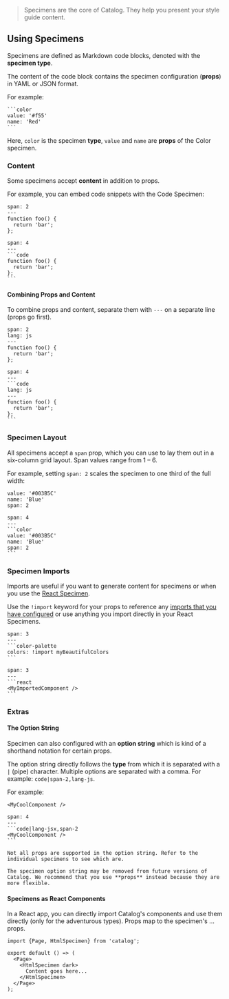 > Specimens are the core of Catalog. They help you present your style guide content.

## Using Specimens

Specimens are defined as Markdown code blocks, denoted with the **specimen type**.

The content of the code block contains the specimen configuration (**props**) in YAML or JSON format.

For example:

````
```color
value: '#f55'
name: 'Red'
```
````

Here, `color` is the specimen **type**, `value` and `name` are **props** of the Color specimen.

### Content

Some specimens accept **content** in addition to props.

For example, you can embed code snippets with the Code Specimen:

```code
span: 2
---
function foo() {
  return 'bar';
};
```

````code
span: 4
---
```code
function foo() {
  return 'bar';
};
```
````

#### Combining Props and Content

To combine props and content, separate them with `---` on a separate line (props go first).

```code
span: 2
lang: js
---
function foo() {
  return 'bar';
};
```

````code
span: 4
---
```code
lang: js
---
function foo() {
  return 'bar';
};
```
````


### Specimen Layout

All specimens accept a `span` prop, which you can use to lay them out in a six-column grid layout. Span values range from 1 – 6.

For example, setting `span: 2` scales the specimen to one third of the full width:

```color
value: '#003B5C'
name: 'Blue'
span: 2
```

````code
span: 4
---
```color
value: '#003B5C'
name: 'Blue'
span: 2
```
````

### Specimen Imports

Imports are useful if you want to generate content for specimens or when you use the [React Specimen](/specimens/react).

Use the `!import` keyword for your props to reference any [imports that you have configured](/configuration#imports) or use anything you import directly in your React Specimens.

````code
span: 3
---
```color-palette
colors: !import myBeautifulColors
```
````

````code
span: 3
---
```react
<MyImportedComponent />
```
````

### Extras

#### The Option String

Specimen can also configured with an **option string** which is kind of a shorthand notation for certain props.

The option string directly follows the **type** from which it is separated with a `|` (pipe) character. Multiple options are separated with a comma. For example: `code|span-2,lang-js`.

For example:

```code|lang-jsx,span-2
<MyCoolComponent />
```

````code
span: 4
---
```code|lang-jsx,span-2
<MyCoolComponent />
```
````

```hint
Not all props are supported in the option string. Refer to the individual specimens to see which are.
```

```hint
The specimen option string may be removed from future versions of Catalog. We recommend that you use **props** instead because they are more flexible.
```

#### Specimens as React Components

In a React app, you can directly import Catalog's components and use them directly (only for the adventurous types). Props map to the specimen's … props.

```code|lang-jsx
import {Page, HtmlSpecimen} from 'catalog';

export default () => (
  <Page>
    <HtmlSpecimen dark>
      Content goes here...
    </HtmlSpecimen>
  </Page>
);
```

